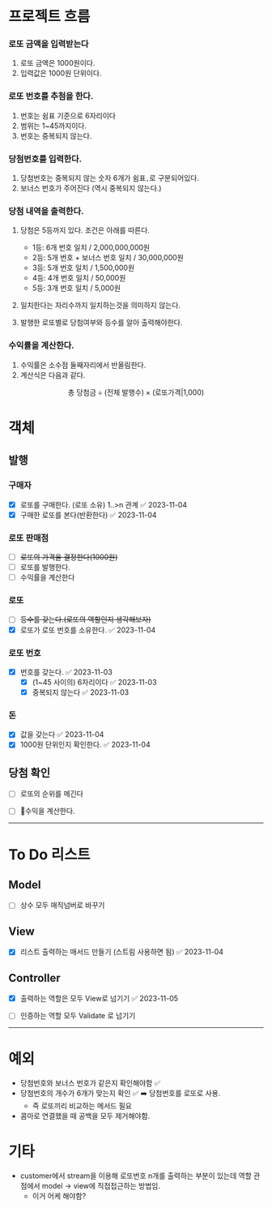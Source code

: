 # 프로젝트 흐름
### 로또 금액을 입력받는다
1. 로또 금액은 1000원이다.
2. 입력값은 1000원 단위이다.
   
### 로또 번호를 추첨을 한다.
1. 번호는 쉼표 기준으로 6자리이다
2. 범위는 1~45까지이다.
3. 번호는 중복되지 않는다.

### 당첨번호를 입력한다.
1. 당첨번호는 중복되지 않는 숫자 6개가 쉼표`,`로 구분되어있다.
2. 보너스 번호가 주어진다 (역시 중복되지 않는다.)


### 당첨 내역을 출력한다.
1. 당첨은 5등까지 있다. 조건은 아래를 따른다.
    - 1등: 6개 번호 일치 / 2,000,000,000원
    - 2등: 5개 번호 + 보너스 번호 일치 / 30,000,000원
    - 3등: 5개 번호 일치 / 1,500,000원
    - 4등: 4개 번호 일치 / 50,000원
    - 5등: 3개 번호 일치 / 5,000원

2. 일치한다는 자리수까지 일치하는것을 의미하지 않는다.
3. 발행한 로또별로 당첨여부와 등수를 알아 출력해야한다.

### 수익률을 계산한다.
1. 수익률은 소수점 둘째자리에서 반올림한다.
2. 계산식은 다음과 같다.

$$\text{총 당첨금}\div\text{(전체 발행수)}\times \text{(로또가격|1,000)}$$
# 객체
## 발행
### 구매자
- [x] 로또를 구매한다. (로또 소유) 1..>n 관계 ✅ 2023-11-04
- [x] 구매한 로또를 본다(반환한다) ✅ 2023-11-04
### 로또 판매점
- [ ] ~~로또의 가격을 결정한다(1000원)~~
- [ ] 로또를 발행한다.
- [ ] 수익률을 계산한다
### 로또
- [ ] ~~등수를 갖는다.(로또의 역할인지 생각해보자)~~
- [x] 로또가 로또 번호를 소유한다. ✅ 2023-11-04

### 로또 번호
- [x] 번호를 갖는다. ✅ 2023-11-03
	- [x] (1~45 사이의) 6자리이다 ✅ 2023-11-03
	- [x] 중복되지 않는다 ✅ 2023-11-03

### 돈
- [x] 값을 갖는다 ✅ 2023-11-04
- [x] 1000원 단위인지 확인한다. ✅ 2023-11-04

## 당첨 확인
- [ ] 로또의 순위를 메긴다
- [ ] 수익을 계산한다.


---
# To Do 리스트

## Model
- [ ] 상수 모두 매직넘버로 바꾸기
## View
- [x] 리스트 출력하는 매서드 만들기 (스트림 사용하면 됨) ✅ 2023-11-04
## Controller
- [x] 출력하는 역할은 모두 View로 넘기기 ✅ 2023-11-05
- [ ] 인증하는 역할 모두 Validate 로 넘기기


---
# 예외
- 당첨번호와 보너스 번호가 같은지 확인해야함 ✅
- 당첨번호의 개수가 6개가 맞는지 확인 ✅ ➡️ 당첨번호를 로또로 사용.
	- 즉 로또끼리 비교하는 메서드 필요
- 콤마로 연결했을 때 공백을 모두 제거해야함.

# 기타
- customer에서 stream을 이용해 로또번호 n개를 출력하는 부분이 있는데 역할 관점에서 model -> view에 직접접근하는 방법임.
	- 이거 어케 해야함?
